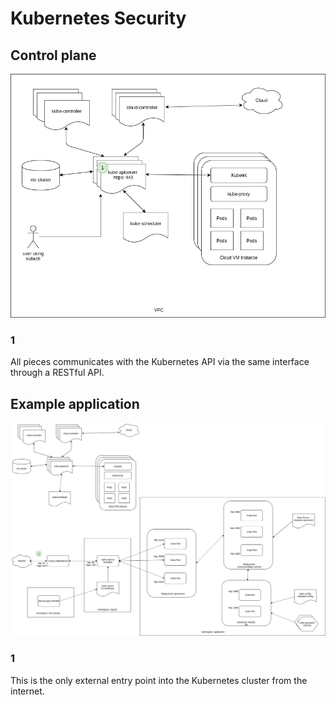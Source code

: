 # Kubernetes Security

## Control plane

![the stack](/docs/kubernetes-security/images/kubernetes-controle-plane.png)

### 1
All pieces communicates with the Kubernetes API via the same interface through a RESTful API.

## Example application

![the stack](/docs/kubernetes-security/images/kubernetes-security.png)

### 1
This is the only external entry point into the Kubernetes cluster from the internet.
